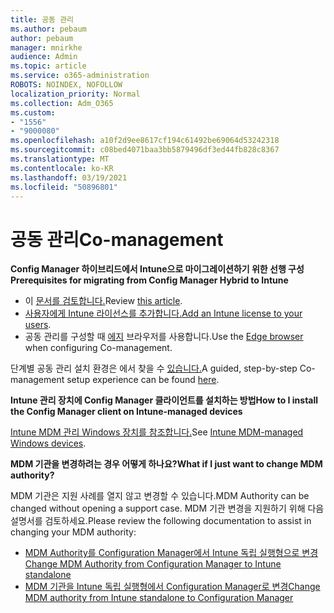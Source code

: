 ```yaml
---
title: 공동 관리
ms.author: pebaum
author: pebaum
manager: mnirkhe
audience: Admin
ms.topic: article
ms.service: o365-administration
ROBOTS: NOINDEX, NOFOLLOW
localization_priority: Normal
ms.collection: Adm_O365
ms.custom:
- "1556"
- "9000080"
ms.openlocfilehash: a10f2d9ee8617cf194c61492be69064d53242318
ms.sourcegitcommit: c08bed4071baa3bb5879496df3ed44fb828c8367
ms.translationtype: MT
ms.contentlocale: ko-KR
ms.lasthandoff: 03/19/2021
ms.locfileid: "50896801"
---
```

# <a name="co-management"></a><span data-ttu-id="38726-102">공동 관리</span><span class="sxs-lookup"><span data-stu-id="38726-102">Co-management</span></span>

<span data-ttu-id="38726-103">**Config Manager 하이브리드에서 Intune으로 마이그레이션하기 위한 선행 구성**</span><span class="sxs-lookup"><span data-stu-id="38726-103">**Prerequisites for migrating from Config Manager Hybrid to Intune**</span></span>

- <span data-ttu-id="38726-104">이 [문서를 검토합니다.](https://docs.microsoft.com/mem/configmgr/mdm/understand/what-happened-to-hybrid)</span><span class="sxs-lookup"><span data-stu-id="38726-104">Review [this article](https://docs.microsoft.com/mem/configmgr/mdm/understand/what-happened-to-hybrid).</span></span>
- <span data-ttu-id="38726-105">[사용자에게 Intune 라이선스를 추가합니다.](https://docs.microsoft.com/mem/intune/fundamentals/licenses-assign)</span><span class="sxs-lookup"><span data-stu-id="38726-105">[Add an Intune license to your users](https://docs.microsoft.com/mem/intune/fundamentals/licenses-assign).</span></span>
- <span data-ttu-id="38726-106">공동 관리를 구성할 때 [에지](https://www.microsoft.com/edge) 브라우저를 사용합니다.</span><span class="sxs-lookup"><span data-stu-id="38726-106">Use the [Edge browser](https://www.microsoft.com/edge) when configuring Co-management.</span></span>

<span data-ttu-id="38726-107">단계별 공동 관리 설치 환경은 에서 찾을 수 [있습니다.](https://admin.microsoft.com/AdminPortal/Home?#/modernonboarding/comanagesetupguide)</span><span class="sxs-lookup"><span data-stu-id="38726-107">A guided, step-by-step Co-management setup experience can be found [here](https://admin.microsoft.com/AdminPortal/Home?#/modernonboarding/comanagesetupguide).</span></span>

<span data-ttu-id="38726-108">**Intune 관리 장치에 Config Manager 클라이언트를 설치하는 방법**</span><span class="sxs-lookup"><span data-stu-id="38726-108">**How to I install the Config Manager client on Intune-managed devices**</span></span>

<span data-ttu-id="38726-109">[Intune MDM 관리 Windows 장치를 참조합니다.](https://docs.microsoft.com/mem/configmgr/core/clients/deploy/deploy-clients-to-windows-computers#bkmk_mdm)</span><span class="sxs-lookup"><span data-stu-id="38726-109">See [Intune MDM-managed Windows devices](https://docs.microsoft.com/mem/configmgr/core/clients/deploy/deploy-clients-to-windows-computers#bkmk_mdm).</span></span>

<span data-ttu-id="38726-110">**MDM 기관을 변경하려는 경우 어떻게 하나요?**</span><span class="sxs-lookup"><span data-stu-id="38726-110">**What if I just want to change MDM authority?**</span></span>

<span data-ttu-id="38726-111">MDM 기관은 지원 사례를 열지 않고 변경할 수 있습니다.</span><span class="sxs-lookup"><span data-stu-id="38726-111">MDM Authority can be changed without opening a support case.</span></span> <span data-ttu-id="38726-112">MDM 기관 변경을 지원하기 위해 다음 설명서를 검토하세요.</span><span class="sxs-lookup"><span data-stu-id="38726-112">Please review the following documentation to assist in changing your MDM authority:</span></span>

- [<span data-ttu-id="38726-113">MDM Authority를 Configuration Manager에서 Intune 독립 실행형으로 변경</span><span class="sxs-lookup"><span data-stu-id="38726-113">Change MDM Authority from Configuration Manager to Intune standalone</span></span>](https://docs.microsoft.com/mem/configmgr/mdm/understand/what-happened-to-hybrid)
- [<span data-ttu-id="38726-114">MDM 기관을 Intune 독립 실행형에서 Configuration Manager로 변경</span><span class="sxs-lookup"><span data-stu-id="38726-114">Change MDM authority from Intune standalone to Configuration Manager</span></span>](https://docs.microsoft.com/mem/configmgr/mdm/understand/what-happened-to-hybrid)

